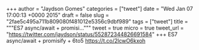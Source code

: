 
+++
author = "Jaydson Gomes"
categories = ["tweet"]
date = "Wed Jan 07 17:00:13 +0000 2015"
draft = false
slug = "2fae5c495a711b809080f481012e5356c9dbf989"
tags = ["tweet"]
title = """ES7 async/await + promisi..."""
tweet = true
micro = true
tweet_url = "https://twitter.com/jaydson/status/552872344826691584"
+++
ES7 async/await + promisify + 6to5 https://t.co/2lcwO6kxoh
